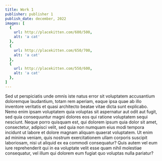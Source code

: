 ```yaml
---
title: Work 1
publisher: publisher 1
publish_date: december, 2022
images: [
  {
    url: http://placekitten.com/600/500,
    alt: 'a cat'
  },
  {
    url: http://placekitten.com/650/700,
    alt: 'a cat'
  },
  {
    url: http://placekitten.com/550/600,
    alt: 'a cat'
  },
]
---
```


Sed ut perspiciatis unde omnis iste natus error sit voluptatem accusantium doloremque laudantium, totam rem aperiam, eaque ipsa quae ab illo inventore veritatis et quasi architecto beatae vitae dicta sunt explicabo. Nemo enim ipsam voluptatem quia voluptas sit aspernatur aut odit aut fugit, sed quia consequuntur magni dolores eos qui ratione voluptatem sequi nesciunt. Neque porro quisquam est, qui dolorem ipsum quia dolor sit amet, consectetur, adipisci velit, sed quia non numquam eius modi tempora incidunt ut labore et dolore magnam aliquam quaerat voluptatem. Ut enim ad minima veniam, quis nostrum exercitationem ullam corporis suscipit laboriosam, nisi ut aliquid ex ea commodi consequatur? Quis autem vel eum iure reprehenderit qui in ea voluptate velit esse quam nihil molestiae consequatur, vel illum qui dolorem eum fugiat quo voluptas nulla pariatur?
